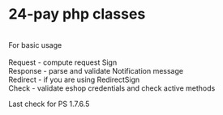 # 24-pay php classes
<br>
For basic usage
<br><br>
Request - compute request Sign <br>
Response - parse and validate Notification message <br>
Redirect - if you are using RedirectSign <br>
Check - validate eshop credentials and check active methods <br>

Last check for PS 1.7.6.5
